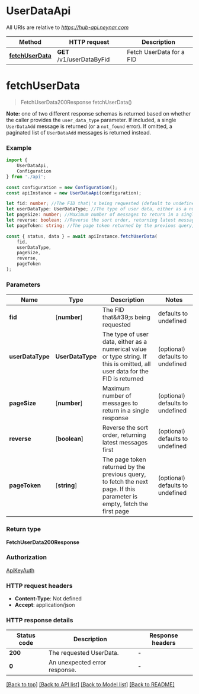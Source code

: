 # UserDataApi

All URIs are relative to *https://hub-api.neynar.com*

|Method | HTTP request | Description|
|------------- | ------------- | -------------|
|[**fetchUserData**](#fetchuserdata) | **GET** /v1/userDataByFid | Fetch UserData for a FID|

# **fetchUserData**
> FetchUserData200Response fetchUserData()

**Note:** one of two different response schemas is returned based on whether the caller provides the `user_data_type` parameter. If included, a single `UserDataAdd` message is returned (or a `not_found` error). If omitted, a paginated list of `UserDataAdd` messages is returned instead.

### Example

```typescript
import {
    UserDataApi,
    Configuration
} from './api';

const configuration = new Configuration();
const apiInstance = new UserDataApi(configuration);

let fid: number; //The FID that\'s being requested (default to undefined)
let userDataType: UserDataType; //The type of user data, either as a numerical value or type string. If this is omitted, all user data for the FID is returned (optional) (default to undefined)
let pageSize: number; //Maximum number of messages to return in a single response (optional) (default to undefined)
let reverse: boolean; //Reverse the sort order, returning latest messages first (optional) (default to undefined)
let pageToken: string; //The page token returned by the previous query, to fetch the next page. If this parameter is empty, fetch the first page (optional) (default to undefined)

const { status, data } = await apiInstance.fetchUserData(
    fid,
    userDataType,
    pageSize,
    reverse,
    pageToken
);
```

### Parameters

|Name | Type | Description  | Notes|
|------------- | ------------- | ------------- | -------------|
| **fid** | [**number**] | The FID that\&#39;s being requested | defaults to undefined|
| **userDataType** | **UserDataType** | The type of user data, either as a numerical value or type string. If this is omitted, all user data for the FID is returned | (optional) defaults to undefined|
| **pageSize** | [**number**] | Maximum number of messages to return in a single response | (optional) defaults to undefined|
| **reverse** | [**boolean**] | Reverse the sort order, returning latest messages first | (optional) defaults to undefined|
| **pageToken** | [**string**] | The page token returned by the previous query, to fetch the next page. If this parameter is empty, fetch the first page | (optional) defaults to undefined|


### Return type

**FetchUserData200Response**

### Authorization

[ApiKeyAuth](../README.md#ApiKeyAuth)

### HTTP request headers

 - **Content-Type**: Not defined
 - **Accept**: application/json


### HTTP response details
| Status code | Description | Response headers |
|-------------|-------------|------------------|
|**200** | The requested UserData. |  -  |
|**0** | An unexpected error response. |  -  |

[[Back to top]](#) [[Back to API list]](../README.md#documentation-for-api-endpoints) [[Back to Model list]](../README.md#documentation-for-models) [[Back to README]](../README.md)

